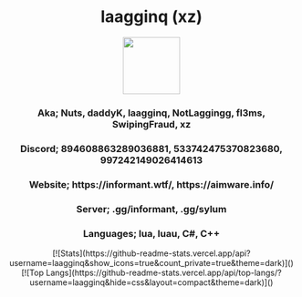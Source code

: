 <h1 align = "center">
  laagginq (xz)
</h1>
<p align = "center">
  <img src="pfps-8eTlak.gif" width="100">
</p>
<h3 align = "center">Aka; Nuts, daddyK, laagginq, NotLaggingg, fl3ms, SwipingFraud, xz</h1>
<h3 align = "center">Discord; 894608863289036881, 533742475370823680, 997242149026414613</h1>
<h3 align = "center">Website;  https://informant.wtf/, https://aimware.info/</h1>
<h3 align = "center">Server; .gg/informant, .gg/sylum</h1>
<h3 align = "center">Languages; lua, luau, C#, C++</h1>

<div align="center">[![Stats](https://github-readme-stats.vercel.app/api?username=laagginq&show_icons=true&count_private=true&theme=dark)]() </div>
<div align="center">[![Top Langs](https://github-readme-stats.vercel.app/api/top-langs/?username=laagginq&hide=css&layout=compact&theme=dark)]()</div>





